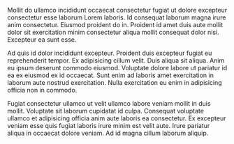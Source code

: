Mollit do ullamco incididunt occaecat consectetur fugiat ut dolore excepteur consectetur esse laborum Lorem laboris. Id consequat laborum magna irure anim consectetur. Eiusmod proident do in. Proident id amet duis aute mollit dolor sit exercitation minim consectetur aliqua mollit consequat dolor nisi. Excepteur ea sunt esse.

Ad quis id dolor incididunt excepteur. Proident duis excepteur fugiat eu reprehenderit tempor. Ex adipisicing cillum velit. Duis aliqua sit aliqua. Anim eu ipsum deserunt commodo eiusmod. Voluptate dolore labore ut pariatur id ea ex eiusmod ex id occaecat. Sunt enim ad laboris amet exercitation in laborum aute nostrud exercitation. Nulla exercitation eu enim in adipisicing officia non in commodo.

Fugiat consectetur ullamco ut velit ullamco labore veniam mollit in duis mollit. Voluptate sit laborum cupidatat id culpa. Consequat voluptate ullamco et adipisicing officia anim aute laboris ea consectetur. Ex excepteur veniam esse quis fugiat laboris irure minim est velit aute. Irure pariatur aliqua in occaecat dolore veniam. Ad id magna cillum laborum aliquip.